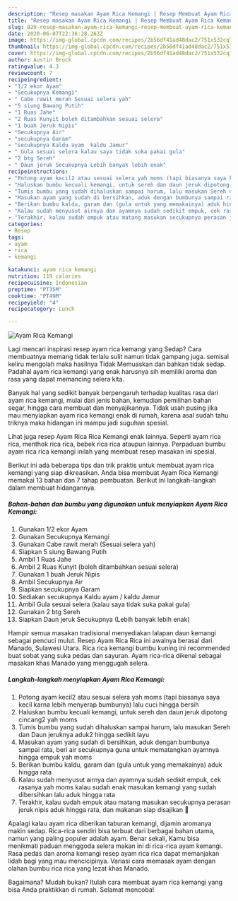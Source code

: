```yaml
---
description: "Resep masakan Ayam Rica Kemangi | Resep Membuat Ayam Rica Kemangi Yang Lezat"
title: "Resep masakan Ayam Rica Kemangi | Resep Membuat Ayam Rica Kemangi Yang Lezat"
slug: 829-resep-masakan-ayam-rica-kemangi-resep-membuat-ayam-rica-kemangi-yang-lezat
date: 2020-06-07T22:36:28.263Z
image: https://img-global.cpcdn.com/recipes/2b56df41ad48dac2/751x532cq70/ayam-rica-kemangi-foto-resep-utama.jpg
thumbnail: https://img-global.cpcdn.com/recipes/2b56df41ad48dac2/751x532cq70/ayam-rica-kemangi-foto-resep-utama.jpg
cover: https://img-global.cpcdn.com/recipes/2b56df41ad48dac2/751x532cq70/ayam-rica-kemangi-foto-resep-utama.jpg
author: Austin Brock
ratingvalue: 4.3
reviewcount: 7
recipeingredient:
- "1/2 ekor Ayam"
- "Secukupnya Kemangi"
- " Cabe rawit merah Sesuai selera yah"
- "5 siung Bawang Putih"
- "1 Ruas Jahe"
- "2 Ruas Kunyit boleh ditambahkan sesuai selera"
- "1 buah Jeruk Nipis"
- "Secukupnya Air"
- "secukupnya Garam"
- "secukupnya Kaldu ayam  kaldu Jamur"
- " Gula sesuai selera kalau saya tidak suka pakai gula"
- "2 btg Sereh"
- " Daun jeruk Secukupnya Lebih banyak lebih enak"
recipeinstructions:
- "Potong ayam kecil2 atau sesuai selera yah moms (tapi biasanya saya kecil karna lebih menyerap bumbunya) lalu cuci hingga bersih"
- "Haluskan bumbu kecuali kemangi, untuk sereh dan daun jeruk dipotong cincang2 yah moms"
- "Tumis bumbu yang sudah dihaluskan sampai harum, lalu masukan Sereh dan Daun jeruknya aduk2 hingga sedikit layu"
- "Masukan ayam yang sudah di bersihkan, aduk dengan bumbunya sampai rata, beri air secukupnya guna untuk mematangkan ayamnya hingga empuk yah moms"
- "Berikan bumbu kaldu, garam dan (gula untuk yang memakainya) aduk hingga rata"
- "Kalau sudah menyusut airnya dan ayamnya sudah sedikit empuk, cek rasanya yah moms kalau sudah enak masukan kemangi yang sudah dibersihkan lalu aduk hingga rata"
- "Terakhir, kalau sudah empuk atau matang masukan secukupnya perasan jeruk nipis aduk hingga rata, dan makanan siap disajikan 🙂"
categories:
- Resep
tags:
- ayam
- rica
- kemangi

katakunci: ayam rica kemangi 
nutrition: 119 calories
recipecuisine: Indonesian
preptime: "PT35M"
cooktime: "PT49M"
recipeyield: "4"
recipecategory: Lunch

---
```



![Ayam Rica Kemangi](https://img-global.cpcdn.com/recipes/2b56df41ad48dac2/751x532cq70/ayam-rica-kemangi-foto-resep-utama.jpg)

Lagi mencari inspirasi resep ayam rica kemangi yang Sedap? Cara membuatnya memang tidak terlalu sulit namun tidak gampang juga. semisal keliru mengolah maka hasilnya Tidak Memuaskan dan bahkan tidak sedap. Padahal ayam rica kemangi yang enak harusnya sih memiliki aroma dan rasa yang dapat memancing selera kita.

Banyak hal yang sedikit banyak berpengaruh terhadap kualitas rasa dari ayam rica kemangi, mulai dari jenis bahan, kemudian pemilihan bahan segar, hingga cara membuat dan menyajikannya. Tidak usah pusing jika mau menyiapkan ayam rica kemangi enak di rumah, karena asal sudah tahu triknya maka hidangan ini mampu jadi suguhan spesial.

Lihat juga resep Ayam Rica Rica Kemangi enak lainnya. Seperti ayam rica rica, menthok rica rica, bebek rica rica ataupun lainnya. Perpaduan bumbu ayam rica rica kemangi inilah yang membuat resep masakan ini spesial.


Berikut ini ada beberapa tips dan trik praktis untuk membuat ayam rica kemangi yang siap dikreasikan. Anda bisa membuat Ayam Rica Kemangi memakai 13 bahan dan 7 tahap pembuatan. Berikut ini langkah-langkah dalam membuat hidangannya.

<!--inarticleads1-->

##### Bahan-bahan dan bumbu yang digunakan untuk menyiapkan Ayam Rica Kemangi:

1. Gunakan 1/2 ekor Ayam
1. Gunakan Secukupnya Kemangi
1. Gunakan  Cabe rawit merah (Sesuai selera yah)
1. Siapkan 5 siung Bawang Putih
1. Ambil 1 Ruas Jahe
1. Ambil 2 Ruas Kunyit (boleh ditambahkan sesuai selera)
1. Gunakan 1 buah Jeruk Nipis
1. Ambil Secukupnya Air
1. Siapkan secukupnya Garam
1. Sediakan secukupnya Kaldu ayam / kaldu Jamur
1. Ambil  Gula sesuai selera (kalau saya tidak suka pakai gula)
1. Gunakan 2 btg Sereh
1. Siapkan  Daun jeruk Secukupnya (Lebih banyak lebih enak)


Hampir semua masakan tradisional menyediakan lalapan daun kemangi sebagai pencuci mulut. Resep Ayam Rica Rica ini awalnya berasal dari Manado, Sulawesi Utara. Rica rica kemangi bumbu kuning ini recommended buat sobat yang suka pedas dan sayuran. Ayam rica-rica dikenal sebagai masakan khas Manado yang menggugah selera. 

<!--inarticleads2-->

##### Langkah-langkah menyiapkan Ayam Rica Kemangi:

1. Potong ayam kecil2 atau sesuai selera yah moms (tapi biasanya saya kecil karna lebih menyerap bumbunya) lalu cuci hingga bersih
1. Haluskan bumbu kecuali kemangi, untuk sereh dan daun jeruk dipotong cincang2 yah moms
1. Tumis bumbu yang sudah dihaluskan sampai harum, lalu masukan Sereh dan Daun jeruknya aduk2 hingga sedikit layu
1. Masukan ayam yang sudah di bersihkan, aduk dengan bumbunya sampai rata, beri air secukupnya guna untuk mematangkan ayamnya hingga empuk yah moms
1. Berikan bumbu kaldu, garam dan (gula untuk yang memakainya) aduk hingga rata
1. Kalau sudah menyusut airnya dan ayamnya sudah sedikit empuk, cek rasanya yah moms kalau sudah enak masukan kemangi yang sudah dibersihkan lalu aduk hingga rata
1. Terakhir, kalau sudah empuk atau matang masukan secukupnya perasan jeruk nipis aduk hingga rata, dan makanan siap disajikan 🙂


Apalagi kalau ayam rica diberikan taburan kemangi, dijamin aromanya makin sedap. Rica-rica sendiri bisa terbuat dari berbagai bahan utama, namun yang paling populer adalah ayam. Benar sekali, Kamu bisa menikmati paduan menggoda selera makan ini di rica-rica ayam kemangi. Rasa pedas dan aroma kemangi resep ayam rica rica dapat memanjakan lidah bagi yang mau mencicipinya. Variasi cara memasak ayam dengan olahan bumbu rica rica yang lezat khas Manado. 

Bagaimana? Mudah bukan? Itulah cara membuat ayam rica kemangi yang bisa Anda praktikkan di rumah. Selamat mencoba!
